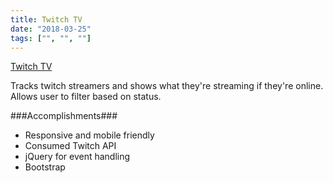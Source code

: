 ```yaml
---
title: Twitch TV
date: "2018-03-25"
tags: ["", "", ""]
---
```


[Twitch TV](https://helplah.github.io/twitch-tv/)

Tracks twitch streamers and shows what they're streaming if they're online. Allows user to filter based on status.

###Accomplishments###
- Responsive and mobile friendly
- Consumed Twitch API
- jQuery for event handling
- Bootstrap
